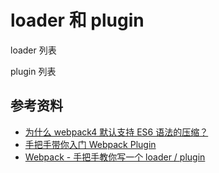 # loader 和 plugin

loader 列表

plugin 列表

## 参考资料

-   [为什么 webpack4 默认支持 ES6 语法的压缩？](https://juejin.cn/post/6844903935413583880)
-   [手把手带你入门 Webpack Plugin](https://mp.weixin.qq.com/s/8oDENjCOsXxlA2fyuIN4GA)
-   [Webpack - 手把手教你写一个 loader / plugin](https://mp.weixin.qq.com/s/T9H5HYpo-MBgZiSnaHTi0A)
